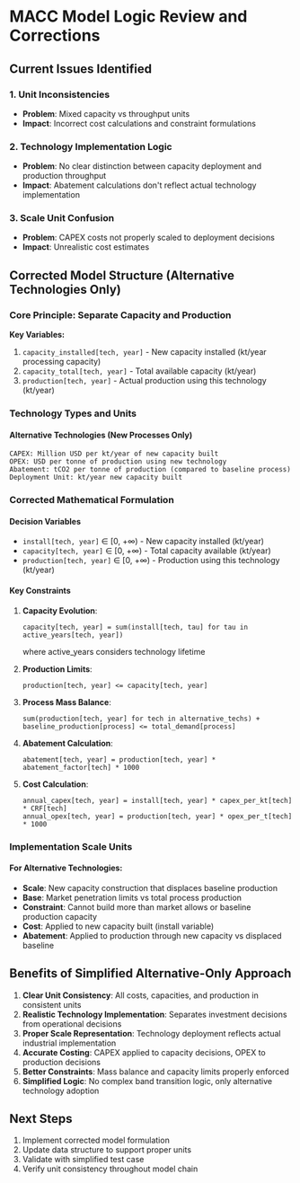 # MACC Model Logic Review and Corrections

## Current Issues Identified

### 1. Unit Inconsistencies
- **Problem**: Mixed capacity vs throughput units
- **Impact**: Incorrect cost calculations and constraint formulations

### 2. Technology Implementation Logic
- **Problem**: No clear distinction between capacity deployment and production throughput
- **Impact**: Abatement calculations don't reflect actual technology implementation

### 3. Scale Unit Confusion
- **Problem**: CAPEX costs not properly scaled to deployment decisions
- **Impact**: Unrealistic cost estimates

## Corrected Model Structure (Alternative Technologies Only)

### Core Principle: Separate Capacity and Production

**Key Variables:**
1. `capacity_installed[tech, year]` - New capacity installed (kt/year processing capacity)
2. `capacity_total[tech, year]` - Total available capacity (kt/year) 
3. `production[tech, year]` - Actual production using this technology (kt/year)

### Technology Types and Units

#### Alternative Technologies (New Processes Only)
```  
CAPEX: Million USD per kt/year of new capacity built
OPEX: USD per tonne of production using new technology
Abatement: tCO2 per tonne of production (compared to baseline process)
Deployment Unit: kt/year new capacity built
```

### Corrected Mathematical Formulation

#### Decision Variables
- `install[tech, year]` ∈ [0, +∞) - New capacity installed (kt/year)
- `capacity[tech, year]` ∈ [0, +∞) - Total capacity available (kt/year)
- `production[tech, year]` ∈ [0, +∞) - Production using this technology (kt/year)

#### Key Constraints
1. **Capacity Evolution**: 
   ```
   capacity[tech, year] = sum(install[tech, tau] for tau in active_years[tech, year])
   ```
   where active_years considers technology lifetime

2. **Production Limits**:
   ```
   production[tech, year] <= capacity[tech, year]
   ```

3. **Process Mass Balance**:
   ```
   sum(production[tech, year] for tech in alternative_techs) + baseline_production[process] <= total_demand[process]
   ```

4. **Abatement Calculation**:
   ```
   abatement[tech, year] = production[tech, year] * abatement_factor[tech] * 1000
   ```

5. **Cost Calculation**:
   ```
   annual_capex[tech, year] = install[tech, year] * capex_per_kt[tech] * CRF[tech]
   annual_opex[tech, year] = production[tech, year] * opex_per_t[tech] * 1000
   ```

### Implementation Scale Units

#### For Alternative Technologies:  
- **Scale**: New capacity construction that displaces baseline production
- **Base**: Market penetration limits vs total process production
- **Constraint**: Cannot build more than market allows or baseline production capacity
- **Cost**: Applied to new capacity built (install variable)
- **Abatement**: Applied to production through new capacity vs displaced baseline

## Benefits of Simplified Alternative-Only Approach

1. **Clear Unit Consistency**: All costs, capacities, and production in consistent units
2. **Realistic Technology Implementation**: Separates investment decisions from operational decisions  
3. **Proper Scale Representation**: Technology deployment reflects actual industrial implementation
4. **Accurate Costing**: CAPEX applied to capacity decisions, OPEX to production decisions
5. **Better Constraints**: Mass balance and capacity limits properly enforced
6. **Simplified Logic**: No complex band transition logic, only alternative technology adoption

## Next Steps

1. Implement corrected model formulation
2. Update data structure to support proper units
3. Validate with simplified test case
4. Verify unit consistency throughout model chain